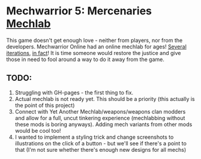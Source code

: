 # Mechwarrior 5: Mercenaries [Mechlab](https://career404.github.io/MW5-mechlab)
This game doesn't get enough love - neither from players, nor from the developers. Mechwarrior Online had an online mechlab for ages! [Several](https://mwo.smurfy-net.de/mechlab) [iterations](https://mech.nav-alpha.com/), [in fact](https://mwo.nav-alpha.com/)!
It is time someone would restore the justice and give those in need to fool around a way to do it away from the game.
## TODO:
1. Struggling with GH-pages - the first thing to fix.
2. Actual mechlab is not ready yet. This should be a priority (this actually is the point of this project)
3. Connect with Yet Another Mechlab/weapons/weapons clan modders and allow for a full, uncut tinkering experience (mechlabbing without these mods is boring anyways). Adding mech variants from other mods would be cool too!
4. I wanted to implement a styling trick and change screenshots to illustrations on the click of a button - but we'll see if there's a point to that (I'm not sure whether there's enough new designs for all mechs)